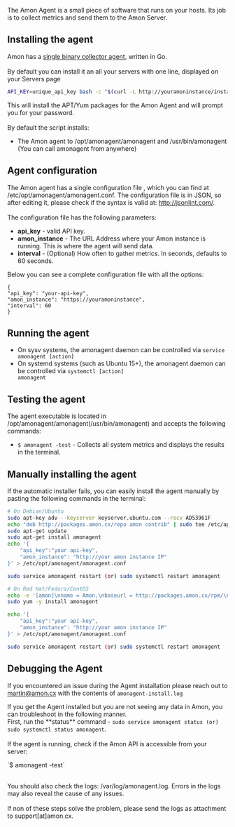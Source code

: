 <p>The Amon Agent is a small piece of software that runs on your hosts. Its job is to collect metrics and send them to the Amon Server.
</p>

## Installing the agent

<p>
	Amon has a <a href="https://github.com/amonapp/amonagent-go">single binary collector agent</a>, written in Go.
	<br><br>
	By default you can install it an all your servers with one line, displayed on your Servers page
</p>

```bash
API_KEY=unique_api_key bash -c "$(curl -L http://youramoninstance/install/)"
```
This will install the APT/Yum packages for the Amon Agent and will prompt you for your password.
<br><br>
By default the script installs:

* The Amon agent to /opt/amonagent/amonagent and /usr/bin/amonagent (You can call amonagent from anywhere)


## Agent configuration

<p>The Amon agent has a single configuration file , which you can find at <span class="code">/etc/opt/amonagent/amonagent.conf</span>.
The configuration file is in JSON, so after editing it, please check if the syntax is valid at:
<a href="http://jsonlint.com/">http://jsonlint.com/</a>.
<br><br>
The configuration file has the following parameters:
</p>

* **api_key** - valid API key.
* **amon_instance** - The URL Address where your Amon instance is running. This is where the agent will send data.
* **interval** - (Optional) How often to gather metrics. In seconds, defaults to 60 seconds.


<p>Below you can see a complete configuration file with all the options:</p>
<pre><code class="language-bash">{
"api_key": "your-api-key",
"amon_instance": "https://youramoninstance",
"interval": 60
}
</code></pre>

## Running the agent 
 
* On sysv systems, the amonagent daemon can be controlled via <code class="language-bash">service amonagent [action]</code>
* On systemd systems (such as Ubuntu 15+), the amonagent daemon can be controlled via <code class="language-bash">systemctl [action] amonagent</code>




## Testing the agent

<p>
The agent executable is located in
<span class="code">/opt/amonagent/amonagent(/usr/bin/amonagent)</span> and accepts the following commands: </p>

* `$ amonagent -test` - Collects all system metrics and displays the results in the terminal.



## Manually installing the agent

<p>If the automatic installer fails, you can easily install the agent manually by pasting the following commands in the terminal:
</p>

```bash
# On Debian/Ubuntu
sudo apt-key adv --keyserver keyserver.ubuntu.com --recv AD53961F
echo "deb http://packages.amon.cx/repo amon contrib" | sudo tee /etc/apt/sources.list.d/amon.list
sudo apt-get update
sudo apt-get install amonagent
echo '{
	"api_key":"your api-key",
	"amon_instance": "http://your amon instance IP"
}' > /etc/opt/amonagent/amonagent.conf

sudo service amonagent restart (or) sudo systemctl restart amonagent

# On Red Hat/Fedora/CentOS
echo -e '[amon]\nname = Amon.\nbaseurl = http://packages.amon.cx/rpm/\nenabled=1\ngpgcheck=0\npriority=1' > /etc/yum.repos.d/amon.repo
sudo yum -y install amonagent

echo '{
	"api_key":"your api-key",
	"amon_instance": "http://your amon instance IP"
}' > /etc/opt/amonagent/amonagent.conf

sudo service amonagent restart (or) sudo systemctl restart amonagent
```


## Debugging the Agent


If you encountered an issue during the Agent installation please reach out to <a href="mailto:martin@amon.cx">martin@amon.cx</a>
	with the contents of `amonagent-install.log`


<p>
If you get the Agent installed but you are not seeing any data in Amon, you can troubleshoot in the following manner. <br>
First, run the **status** command - <code class="language-bash">sudo service amonagent status (or) sudo systemctl status amonagent</code>.
<br><br>
If the agent is running, check if the Amon API is accessible from your server:
</p>
`$ amonagent -test`
<p>
<br>
You should also check the logs: <span class="code">/var/log/amonagent.log</span>. Errors in the logs may also reveal the cause of any issues.
<br><br>
If non of these steps solve the problem, please send the logs as attachment to support[at]amon.cx.
</p>


